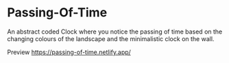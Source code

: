 # Passing-Of-Time
An abstract coded Clock where you notice the passing of time based on the changing colours of the landscape and the minimalistic clock on the wall.

Preview https://passing-of-time.netlify.app/
